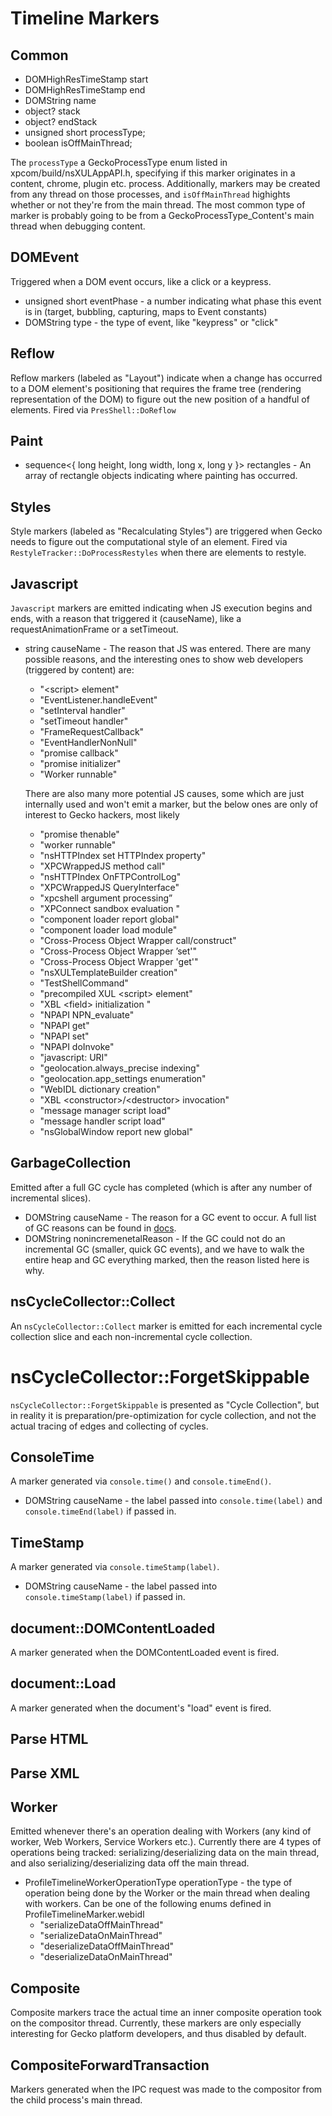 # Timeline Markers

## Common

* DOMHighResTimeStamp start
* DOMHighResTimeStamp end
* DOMString name
* object? stack
* object? endStack
* unsigned short processType;
* boolean isOffMainThread;

The `processType` a GeckoProcessType enum listed in xpcom/build/nsXULAppAPI.h,
specifying if this marker originates in a content, chrome, plugin etc. process.
Additionally, markers may be created from any thread on those processes, and
`isOffMainThread` highights whether or not they're from the main thread. The most
common type of marker is probably going to be from a GeckoProcessType_Content's
main thread when debugging content.

## DOMEvent

Triggered when a DOM event occurs, like a click or a keypress.

* unsigned short eventPhase - a number indicating what phase this event is
  in (target, bubbling, capturing, maps to Event constants)
* DOMString type - the type of event, like "keypress" or "click"

## Reflow

Reflow markers (labeled as "Layout") indicate when a change has occurred to
a DOM element's positioning that requires the frame tree (rendering
representation of the DOM) to figure out the new position of a handful of
elements. Fired via `PresShell::DoReflow`

## Paint

* sequence<{ long height, long width, long x, long y }> rectangles - An array
  of rectangle objects indicating where painting has occurred.

## Styles

Style markers (labeled as "Recalculating Styles") are triggered when Gecko
needs to figure out the computational style of an element. Fired via
`RestyleTracker::DoProcessRestyles` when there are elements to restyle.

## Javascript

`Javascript` markers are emitted indicating when JS execution begins and ends,
with a reason that triggered it (causeName), like a requestAnimationFrame or
a setTimeout.

* string causeName - The reason that JS was entered. There are many possible
  reasons, and the interesting ones to show web developers (triggered by content) are:

  * "\<script\> element"
  * "EventListener.handleEvent"
  * "setInterval handler"
  * "setTimeout handler"
  * "FrameRequestCallback"
  * "EventHandlerNonNull"
  * "promise callback"
  * "promise initializer"
  * "Worker runnable"

  There are also many more potential JS causes, some which are just internally
  used and won't emit a marker, but the below ones are only of interest to
  Gecko hackers, most likely

  * "promise thenable"
  * "worker runnable"
  * "nsHTTPIndex set HTTPIndex property"
  * "XPCWrappedJS method call"
  * "nsHTTPIndex OnFTPControlLog"
  * "XPCWrappedJS QueryInterface"
  * "xpcshell argument processing”
  * "XPConnect sandbox evaluation "
  * "component loader report global"
  * "component loader load module"
  * "Cross-Process Object Wrapper call/construct"
  * "Cross-Process Object Wrapper ’set'"
  * "Cross-Process Object Wrapper 'get'"
  * "nsXULTemplateBuilder creation"
  * "TestShellCommand"
  * "precompiled XUL \<script\> element"
  * "XBL \<field\> initialization "
  * "NPAPI NPN_evaluate"
  * "NPAPI get"
  * "NPAPI set"
  * "NPAPI doInvoke"
  * "javascript: URI"
  * "geolocation.always_precise indexing"
  * "geolocation.app_settings enumeration"
  * "WebIDL dictionary creation"
  * "XBL \<constructor\>/\<destructor\> invocation"
  * "message manager script load"
  * "message handler script load"
  * "nsGlobalWindow report new global"

## GarbageCollection

Emitted after a full GC cycle has completed (which is after any number of
incremental slices).

* DOMString causeName - The reason for a GC event to occur. A full list of
  GC reasons can be found in [docs](https://firefox-source-docs.mozilla.org/devtools-user/debugger-api/debugger.memory/).
* DOMString nonincremenetalReason - If the GC could not do an incremental
  GC (smaller, quick GC events), and we have to walk the entire heap and
  GC everything marked, then the reason listed here is why.

## nsCycleCollector::Collect

An `nsCycleCollector::Collect` marker is emitted for each incremental cycle
collection slice and each non-incremental cycle collection.

# nsCycleCollector::ForgetSkippable

`nsCycleCollector::ForgetSkippable` is presented as "Cycle Collection", but in
reality it is preparation/pre-optimization for cycle collection, and not the
actual tracing of edges and collecting of cycles.

## ConsoleTime

A marker generated via `console.time()` and `console.timeEnd()`.

* DOMString causeName - the label passed into `console.time(label)` and
  `console.timeEnd(label)` if passed in.

## TimeStamp

A marker generated via `console.timeStamp(label)`.

* DOMString causeName - the label passed into `console.timeStamp(label)`
  if passed in.

## document::DOMContentLoaded

A marker generated when the DOMContentLoaded event is fired.

## document::Load

A marker generated when the document's "load" event is fired.

## Parse HTML

## Parse XML

## Worker

Emitted whenever there's an operation dealing with Workers (any kind of worker,
Web Workers, Service Workers etc.). Currently there are 4 types of operations
being tracked: serializing/deserializing data on the main thread, and also
serializing/deserializing data off the main thread.

* ProfileTimelineWorkerOperationType operationType - the type of operation
  being done by the Worker or the main thread when dealing with workers.
  Can be one of the following enums defined in ProfileTimelineMarker.webidl
  * "serializeDataOffMainThread"
  * "serializeDataOnMainThread"
  * "deserializeDataOffMainThread"
  * "deserializeDataOnMainThread"

## Composite

Composite markers trace the actual time an inner composite operation
took on the compositor thread. Currently, these markers are only especially
interesting for Gecko platform developers, and thus disabled by default.

## CompositeForwardTransaction

Markers generated when the IPC request was made to the compositor from
the child process's main thread.
